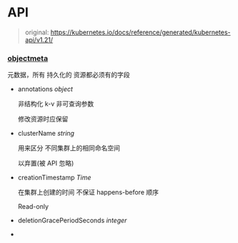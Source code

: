 API
===

> original: https://kubernetes.io/docs/reference/generated/kubernetes-api/v1.21/



### [objectmeta](https://kubernetes.io/docs/reference/generated/kubernetes-api/v1.21/#objectmeta-v1-meta)

元数据，所有 持久化的 资源都必须有的字段

- annotations *object*

  非结构化 k-v 非可查询参数

  修改资源时应保留

- clusterName *string*

  用来区分 不同集群上的相同命名空间

  以弃置(被 API 忽略)

- creationTimestamp *Time*

  在集群上创建的时间 不保证 happens-before 顺序

  Read-only

- deletionGracePeriodSeconds *integer*

- 